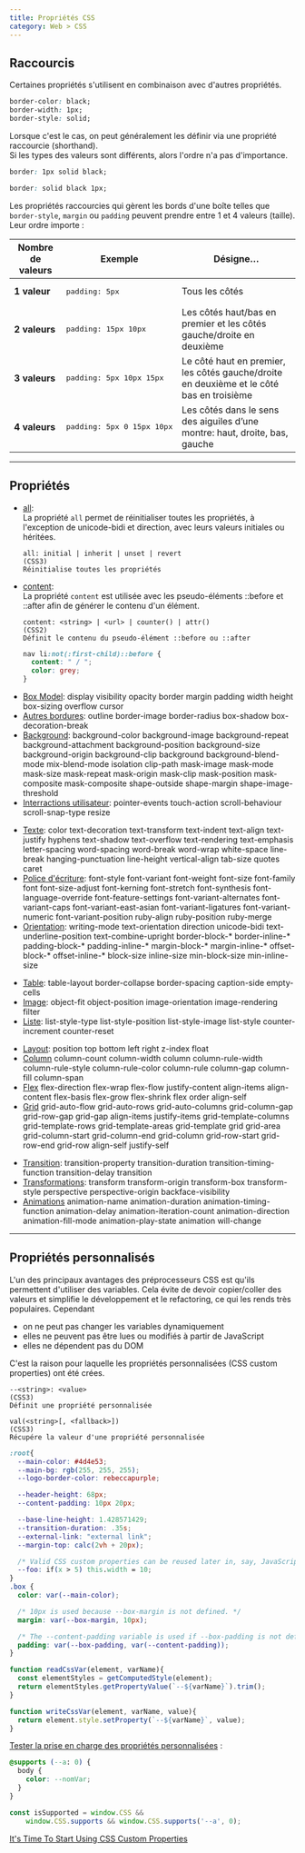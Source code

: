 ```yaml
---
title: Propriétés CSS
category: Web > CSS
---
```


## Raccourcis

Certaines propriétés s'utilisent en combinaison avec d'autres propriétés.

``` css
border-color: black;
border-width: 1px;
border-style: solid;
```

Lorsque c'est le cas, on peut généralement les définir via une propriété raccourcie (shorthand).  
Si les types des valeurs sont différents, alors l'ordre n'a pas d'importance.

``` css
border: 1px solid black;
```

``` css
border: solid black 1px;
```

Les propriétés raccourcies qui gèrent les bords d'une boîte telles que `border-style`, `margin` ou `padding` peuvent prendre entre 1 et 4 valeurs (taille). Leur ordre importe :

<table>
  <thead>
    <tr>
      <th>Nombre de valeurs</th>
      <th>Exemple</th>
      <th>Désigne…</th>
    </tr>
  </thead>
  <tbody>
    <tr>
      <td><strong>1 valeur</strong></td>
      <td><pre>padding: 5px</pre></td>
      <td>Tous les côtés</td>
    </tr>
    <tr>
      <td><strong>2 valeurs</strong></td>
      <td><pre>padding: 15px 10px</pre></td>
      <td>Les côtés haut/bas en premier et les côtés gauche/droite en deuxième</td>
    </tr>
    <tr>
      <td><strong>3 valeurs</strong></td>
      <td><pre>padding: 5px 10px 15px</pre></td>
      <td>Le côté haut en premier, les côtés gauche/droite en deuxième et le côté bas en troisième</td>
    </tr>
    <tr>
      <td><strong>4 valeurs</strong></td>
      <td><pre>padding: 5px 0 15px 10px</pre></td>
      <td>Les côtés dans le sens des aiguiles d’une montre: haut, droite, bas, gauche</td>
    </tr>
  </tbody>
</table>

---

## Propriétés

* <ins>all</ins>:  
  La propriété `all` permet de réinitialiser toutes les propriétés, à l'exception de unicode-bidi et direction, avec leurs valeurs initiales ou héritées.

  ``` plain
  all: initial | inherit | unset | revert
  (CSS3)
  Réinitialise toutes les propriétés
  ```

* <ins>content</ins>:  
  La propriété `content` est utilisée avec les pseudo-éléments ::before et ::after afin de générer le contenu d'un élément.

  ``` plain
  content: <string> | <url> | counter() | attr()
  (CSS2)
  Définit le contenu du pseudo-élément ::before ou ::after
  ```

  ``` css
  nav li:not(:first-child)::before {
    content: " / ";
    color: grey;
  }
  ```

<!-- -->

* [Box Model](css-prop-box-model.md):
  display
  visibility
  opacity
  border
  margin
  padding
  width
  height
  box-sizing
  overflow
  cursor
* [Autres bordures](css-prop-ext-border.md):
  outline
  border-image
  border-radius
  box-shadow
  box-decoration-break
* [Background](css-prop-background.md):
  background-color
  background-image
  background-repeat
  background-attachment
  background-position
  background-size
  background-origin
  background-clip
  background
  background-blend-mode
  mix-blend-mode
  isolation
  clip-path
  mask-image
  mask-mode
  mask-size
  mask-repeat
  mask-origin
  mask-clip
  mask-position
  mask-composite
  mask-composite
  shape-outside
  shape-margin
  shape-image-threshold
* [Interractions utilisateur](css-prop-interract.md):
  pointer-events
  touch-action
  scroll-behaviour
  scroll-snap-type
  resize

<!-- -->

* [Texte](css-prop-texte.md):
  color
  text-decoration
  text-transform
  text-indent
  text-align
  text-justify
  hyphens
  text-shadow
  text-overflow
  text-rendering
  text-emphasis
  letter-spacing
  word-spacing
  word-break
  word-wrap
  white-space
  line-break
  hanging-punctuation
  line-height
  vertical-align
  tab-size
  quotes
  caret
* [Police d'écriture](css-prop-font.md):
  font-style
  font-variant
  font-weight
  font-size
  font-family
  font
  font-size-adjust
  font-kerning
  font-stretch
  font-synthesis
  font-language-override
  font-feature-settings
  font-variant-alternates
  font-variant-caps
  font-variant-east-asian
  font-variant-ligatures
  font-variant-numeric
  font-variant-position
  ruby-align
  ruby-position
  ruby-merge
* [Orientation](css-prop-orientation.md):
  writing-mode
  text-orientation
  direction
  unicode-bidi
  text-underline-position
  text-combine-upright
  border-block-*
  border-inline-*
  padding-block-*
  padding-inline-*
  margin-block-*
  margin-inline-*
  offset-block-*
  offset-inline-*
  block-size
  inline-size
  min-block-size
  min-inline-size

<!-- -->

* [Table](css-prop-table.md):
  table-layout
  border-collapse
  border-spacing
  caption-side
  empty-cells
* [Image](css-prop-image.md):
  object-fit
  object-position
  image-orientation
  image-rendering
  filter
* [Liste](css-prop-liste.md):
  list-style-type
  list-style-position
  list-style-image
  list-style
  counter-increment
  counter-reset

<!-- -->

* [Layout](css-prop-layout.md):
  position
  top
  bottom
  left
  right
  z-index
  float
* [Column](css-prop-column.md)
  column-count
  column-width
  column
  column-rule-width
  column-rule-style
  column-rule-color
  column-rule
  column-gap
  column-fill
  column-span
* [Flex](css-prop-flex.md)
  flex-direction
  flex-wrap
  flex-flow
  justify-content
  align-items
  align-content
  flex-basis
  flex-grow
  flex-shrink
  flex
  order
  align-self
* [Grid](css-prop-grid.md)
  grid-auto-flow
  grid-auto-rows
  grid-auto-columns
  grid-column-gap
  grid-row-gap
  grid-gap
  align-items
  justify-items
  grid-template-columns
  grid-template-rows
  grid-template-areas
  grid-template
  grid
  grid-area
  grid-column-start
  grid-column-end
  grid-column
  grid-row-start
  grid-row-end
  grid-row
  align-self
  justify-self

<!-- -->

* [Transition](css-prop-transition.md):
  transition-property
  transition-duration
  transition-timing-function
  transition-delay
  transition
* [Transformations](css-prop-transform.md):
  transform
  transform-origin
  transform-box
  transform-style
  perspective
  perspective-origin
  backface-visibility
* [Animations](css-prop-animation.md)
  animation-name
  animation-duration
  animation-timing-function
  animation-delay
  animation-iteration-count
  animation-direction
  animation-fill-mode
  animation-play-state
  animation
  will-change

---

## Propriétés personnalisés

L'un des principaux avantages des préprocesseurs CSS est qu'ils permettent d'utiliser des variables. Cela évite de devoir copier/coller des valeurs et simplifie le développement et le refactoring, ce qui les rends très populaires. Cependant

- on ne peut pas changer les variables dynamiquement
- elles ne peuvent pas être lues ou modifiés à partir de JavaScript
- elles ne dépendent pas du DOM

C'est la raison pour laquelle les propriétés personnalisées (CSS custom properties) ont été crées.

``` plain
--<string>: <value>
(CSS3)
Définit une propriété personnalisée
```

``` plain
val(<string>[, <fallback>])
(CSS3)
Récupére la valeur d'une propriété personnalisée
```

``` css
:root{
  --main-color: #4d4e53;
  --main-bg: rgb(255, 255, 255);
  --logo-border-color: rebeccapurple;

  --header-height: 68px;
  --content-padding: 10px 20px;

  --base-line-height: 1.428571429;
  --transition-duration: .35s;
  --external-link: "external link";
  --margin-top: calc(2vh + 20px);

  /* Valid CSS custom properties can be reused later in, say, JavaScript. */
  --foo: if(x > 5) this.width = 10;
}
.box {
  color: var(--main-color);

  /* 10px is used because --box-margin is not defined. */
  margin: var(--box-margin, 10px);

  /* The --content-padding variable is used if --box-padding is not defined. */
  padding: var(--box-padding, var(--content-padding));
}
```

``` js
function readCssVar(element, varName){
  const elementStyles = getComputedStyle(element);
  return elementStyles.getPropertyValue(`--${varName}`).trim();
}

function writeCssVar(element, varName, value){
  return element.style.setProperty(`--${varName}`, value);
}
```

<ins>Tester la prise en charge des propriétés personnalisées</ins> :

``` css
@supports (--a: 0) {
  body {
    color: --nomVar;
  }
}
```

``` js
const isSupported = window.CSS &&
    window.CSS.supports && window.CSS.supports('--a', 0);
```

[It's Time To Start Using CSS Custom Properties](https://www.smashingmagazine.com/2017/04/start-using-css-custom-properties/)